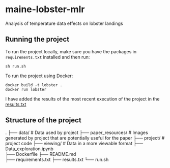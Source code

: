 # maine-lobster-mlr
Analysis of temperature data effects on lobster landings

## Running the project

To run the project locally, make sure you have the packages in `requirements.txt` installed and then run:
```
sh run.sh
```

To run the project using Docker:

```
docker build -t lobster .
docker run lobster
```

I have added the results of the most recent execution of the project in the [results.txt](./results.txt)


## Structure of the project
.
├── data/                      # Data used by project 
├── paper_resources/           # Images generated by project that are potentially useful for the paper
├── project/                   # project code
├── viewing/                   # Data in a more viewable format
├── Data_exploration.ipynb     
├── Dockerfile
├── README.md                   
├── requirements.txt
├── results.txt
└── run.sh

